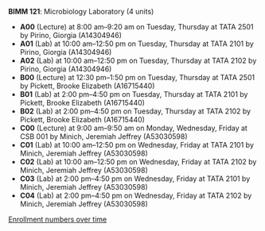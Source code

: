 **BIMM 121**: Microbiology Laboratory (4 units)

- **A00** (Lecture) at 8:00 am–9:20 am on Tuesday, Thursday at TATA 2501 by Pirino, Giorgia (A14304946)
- **A01** (Lab) at 10:00 am–12:50 pm on Tuesday, Thursday at TATA 2101 by Pirino, Giorgia (A14304946)
- **A02** (Lab) at 10:00 am–12:50 pm on Tuesday, Thursday at TATA 2102 by Pirino, Giorgia (A14304946)
- **B00** (Lecture) at 12:30 pm–1:50 pm on Tuesday, Thursday at TATA 2501 by Pickett, Brooke Elizabeth (A16715440)
- **B01** (Lab) at 2:00 pm–4:50 pm on Tuesday, Thursday at TATA 2101 by Pickett, Brooke Elizabeth (A16715440)
- **B02** (Lab) at 2:00 pm–4:50 pm on Tuesday, Thursday at TATA 2102 by Pickett, Brooke Elizabeth (A16715440)
- **C00** (Lecture) at 9:00 am–9:50 am on Monday, Wednesday, Friday at CSB 001 by Minich, Jeremiah Jeffrey (A53030598)
- **C01** (Lab) at 10:00 am–12:50 pm on Wednesday, Friday at TATA 2101 by Minich, Jeremiah Jeffrey (A53030598)
- **C02** (Lab) at 10:00 am–12:50 pm on Wednesday, Friday at TATA 2102 by Minich, Jeremiah Jeffrey (A53030598)
- **C03** (Lab) at 2:00 pm–4:50 pm on Wednesday, Friday at TATA 2101 by Minich, Jeremiah Jeffrey (A53030598)
- **C04** (Lab) at 2:00 pm–4:50 pm on Wednesday, Friday at TATA 2102 by Minich, Jeremiah Jeffrey (A53030598)

[Enrollment numbers over time](./BIMM121.tsv)
